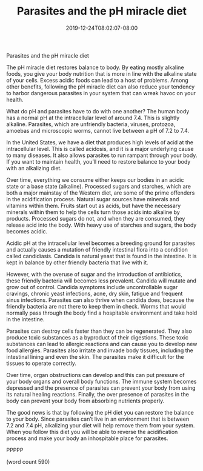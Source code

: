 ﻿---
title: "Parasites and the pH miracle diet"
date: 2019-12-24T08:02:07-08:00
description: "Text Tips for Web Success"
featured_image: "/images/Text.jpg"
tags: ["Text"]
---

Parasites and the pH miracle diet

The pH miracle diet restores balance to body. By eating mostly alkaline foods, you give your body nutrition that is more in line with the alkaline state of your cells. Excess acidic foods can lead to a host of problems. Among other benefits, following the pH miracle diet can also reduce your tendency to harbor dangerous parasites in your system that can wreak havoc on your health.

What do pH and parasites have to do with one another? The human body has a normal pH at the intracellular level of around 7.4. This is slightly alkaline. Parasites, which are unfriendly bacteria, viruses, protozoa, amoebas and microscopic worms, cannot live between a pH of 7.2 to 7.4. 

In the United States, we have a diet that produces high levels of acid at the intracellular level. This is called acidosis, and it is a major underlying cause to many diseases. It also allows parasites to run rampant through your body. If you want to maintain health, you’ll need to restore balance to your body with an alkalizing diet.

Over time, everything we consume either keeps our bodies in an acidic state or a base state (alkaline). Processed sugars and starches, which are both a major mainstay of the Western diet, are some of the prime offenders in the acidification process. Natural sugar sources have minerals and vitamins within them. Fruits start out as acids, but have the necessary minerals within them to help the cells turn those acids into alkaline by products. Processed sugars do not, and when they are consumed, they release acid into the body. With heavy use of starches and sugars, the body becomes acidic.

Acidic pH at the intracellular level becomes a breeding ground for parasites and actually causes a mutation of friendly intestinal flora into a condition called candidiasis. Candida is natural yeast that is found in the intestine. It is kept in balance by other friendly bacteria that live with it. 

However, with the overuse of sugar and the introduction of antibiotics, these friendly bacteria will becomes less prevalent. Candida will mutate and grow out of control. Candida symptoms include uncontrollable sugar cravings, chronic yeast infections, acne, dry skin, fatigue and frequent sinus infections. Parasites can also thrive when candida does, because the friendly bacteria are not there to keep them in check. Worms that would normally pass through the body find a hospitable environment and take hold in the intestine. 

Parasites can destroy cells faster than they can be regenerated. They also produce toxic substances as a byproduct of their digestions. These toxic substances can lead to allergic reactions and can cause you to develop new food allergies. Parasites also irritate and invade body tissues, including the intestinal lining and even the skin. The parasites make it difficult for the tissues to operate correctly. 

Over time, organ obstructions can develop and this can put pressure of your body organs and overall body functions. The immune system becomes depressed and the presence of parasites can prevent your body from using its natural healing reactions. Finally, the over presence of parasites in the body can prevent your body from absorbing nutrients properly.

The good news is that by following the pH diet you can restore the balance to your body. Since parasites can’t live in an environment that is between 7.2 and 7.4 pH, alkalizing your diet will help remove them from your system. When you follow this diet you will be able to reverse the acidification process and make your body an inhospitable place for parasites.

PPPPP

(word count 590)
